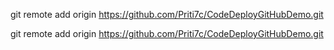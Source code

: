 git remote add origin https://github.com/Priti7c/CodeDeployGitHubDemo.git

git remote add origin https://github.com/Priti7c/CodeDeployGitHubDemo.git
